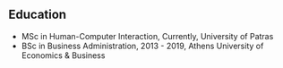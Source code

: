 ## Education

* MSc in Human-Computer Interaction, Currently, University of Patras
* BSc in Business Administration, 2013 - 2019, Athens University of Economics & Business

